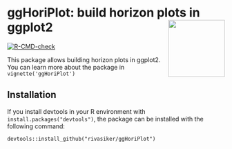 # ggHoriPlot: build horizon plots in ggplot2 <img src='man/figures/sticker_ggHoriPlot.png' align="right" height="131.5" /></a>

<!-- badges: start -->
[![R-CMD-check](https://github.com/rivasiker/ggHoriPlot/actions/workflows/check-standard.yaml/badge.svg)](https://github.com/rivasiker/ggHoriPlot/actions/workflows/check-standard.yaml)
<!-- badges: end -->

This package allows building horizon plots in ggplot2. You can learn more about the package in `vignette('ggHoriPlot')`

## Installation

If you install devtools in your R environment with `install.packages("devtools")`, the package can be installed with the following command:

```
devtools::install_github("rivasiker/ggHoriPlot")
```

